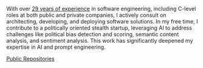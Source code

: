 With over [29 years of experience](https://www.linkedin.com/in/samestrin/) in software engineering, including C-level roles at both public and private companies, I actively consult on architecting, developing, and deploying software solutions. In my free time, I contribute to a politically oriented stealth startup, leveraging AI to address challenges like political bias detection and scoring, semantic content analysis, and sentiment analysis. This work has significantly deepened my expertise in AI and prompt engineering.

[Public Repositories](https://github.com/samestrin)
